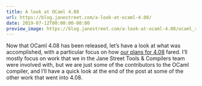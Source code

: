 ```yaml
---
title: A look at OCaml 4.08
url: https://blog.janestreet.com/a-look-at-ocaml-4.08/
date: 2019-07-12T00:00:00-00:00
preview_image: https://blog.janestreet.com/a-look-at-ocaml-4.08/ocaml_release-2019.jpg
---
```


<p>Now that OCaml 4.08 has been released, let’s have a look at what was
accomplished, with a particular focus on how <a href="../plans-for-ocaml-408/">our plans for
4.08</a> fared. I’ll mostly focus on work that we
in the Jane Street Tools &amp; Compilers team were involved with, but we are
just some of the contributors to the OCaml compiler, and I’ll have a
quick look at the end of the post at some of the other work that went
into 4.08.</p>
